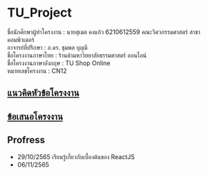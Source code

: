 # TU_Project

ชื่อนักศึกษาผู้ทำโครงงาน : นายสุเมต คงแก้ว 6210612559 คณะวิศวกรรมศาสตร์ สาขาคอมพิวเตอร์\
อาจารย์ที่ปรึกษา : อ.ดร. ชุมพล บุญมี\
ชื่อโครงงานภาษาไทย : ร้านค้ามหาวิทยาลัยธรรมศาสตร์ ออนไลน์\
ชื่อโครงงานภาษาอังกฤษ : TU Shop Online\
หมายเลขโครงงาน : CN12

## [แนวคิดหัวข้อโครงงาน](https://github.com/boykingkao/TU_Project/blob/main/TU-Shop(Web%20E-commerce).pdf)
## [ข้อเสนอโครงงาน](https://github.com/boykingkao/TU_Project/blob/main/CN12-proposal.pdf)

## Profress
* 29/10/2565 เรียนรู้เกี่ยวกับเบื้องต้นของ ReactJS
* 06/11/2565
